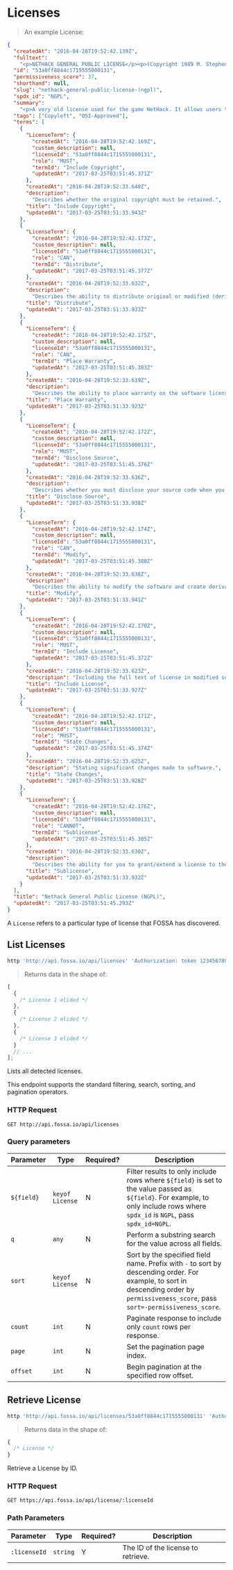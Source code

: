 # Licenses

> An example License:

```json
{
  "createdAt": "2016-04-28T19:52:42.139Z",
  "fulltext":
    "<p>NETHACK GENERAL PUBLIC LICENSE</p><p>(Copyright 1989 M. Stephenson) <br>(Based on the BISON general public license, copyright 1988 Richard M. Stallman)</p><p>Everyone is permitted to copy and distribute verbatim copies of this license, but changing it is not allowed. You can also use this wording to make the terms for other programs. <br>The license agreements of most software companies keep you at the mercy of those companies. By contrast, our general public license is intended to give everyone the right to share NetHack. To make sure that you get the rights we want you to have, we need to make restrictions that forbid anyone to deny you these rights or to ask you to surrender the rights. Hence this license agreement.</p><p>Specifically, we want to make sure that you have the right to give away copies of NetHack, that you receive source code or else can get it if you want it, that you can change NetHack or use pieces of it in new free programs, and that you know you can do these things.</p><p>To make sure that everyone has such rights, we have to forbid you to deprive anyone else of these rights. For example, if you distribute copies of NetHack, you must give the recipients all the rights that you have. You must make sure that they, too, receive or can get the source code. And you must tell them their rights.</p><p>Also, for our own protection, we must make certain that everyone finds out that there is no warranty for NetHack. If NetHack is modified by someone else and passed on, we want its recipients to know that what they have is not what we distributed.</p><p>Therefore we (Mike Stephenson and other holders of NetHack copyrights) make the following terms which say what you must do to be allowed to distribute or change NetHack.</p><p>COPYING POLICIES</p><p>You may copy and distribute verbatim copies of NetHack source code as you receive it, in any medium, provided that you keep intact the notices on all files that refer to copyrights, to this License Agreement, and to the absence of any warranty; and give any other recipients of the NetHack program a copy of this License Agreement along with the program. <br>You may modify your copy or copies of NetHack or any portion of it, and copy and distribute such modifications under the terms of Paragraph 1 above (including distributing this License Agreement), provided that you also do the following: <br>a) cause the modified files to carry prominent notices stating that you changed the files and the date of any change; and</p><p>b) cause the whole of any work that you distribute or publish, that in whole or in part contains or is a derivative of NetHack or any part thereof, to be licensed at no charge to all third parties on terms identical to those contained in this License Agreement (except that you may choose to grant more extensive warranty protection to some or all third parties, at your option)</p><p>c) You may charge a distribution fee for the physical act of transferring a copy, and you may at your option offer warranty protection in exchange for a fee.</p><p>You may copy and distribute NetHack (or a portion or derivative of it, under Paragraph 2) in object code or executable form under the terms of Paragraphs 1 and 2 above provided that you also do one of the following: <br>a) accompany it with the complete machine-readable source code, which must be distributed under the terms of Paragraphs 1 and 2 above; or,</p><p>b) accompany it with full information as to how to obtain the complete machine-readable source code from an appropriate archive site. (This alternative is allowed only for noncommercial distribution.)</p><p>For these purposes, complete source code means either the full source distribution as originally released over Usenet or updated copies of the files in this distribution used to create the object code or executable.</p><p>You may not copy, sublicense, distribute or transfer NetHack except as expressly provided under this License Agreement. Any attempt otherwise to copy, sublicense, distribute or transfer NetHack is void and your rights to use the program under this License agreement shall be automatically terminated. However, parties who have received computer software programs from you with this License Agreement will not have their licenses terminated so long as such parties remain in full compliance. <br>Stated plainly: You are permitted to modify NetHack, or otherwise use parts of NetHack, provided that you comply with the conditions specified above; in particular, your modified NetHack or program containing parts of NetHack must remain freely available as provided in this License Agreement. In other words, go ahead and share NetHack, but don't try to stop anyone else from sharing it farther. <br>[ Home | Version 3.4.3 | Contact Us ]</p><p>Hosted by: <br>NetHack is Copyright 1985-2003 by Stichting Mathematisch Centrum and M. Stephenson. See our license for details. <br>This site is Copyright 1999-2009 by Kenneth Lorber, Kensington, Maryland.</p>",
  "id": "53a0ff8844c1715555000131",
  "permissiveness_score": 37,
  "shorthand": null,
  "slug": "nethack-general-public-license-(ngpl)",
  "spdx_id": "NGPL",
  "summary":
    "<p>A very old license used for the game NetHack. It allows users to freely share their modifications, in exchange for several restrictions and little protection for the authors.</p>",
  "tags": ["Copyleft", "OSI-Approved"],
  "terms": [
    {
      "LicenseTerm": {
        "createdAt": "2016-04-28T19:52:42.169Z",
        "custom_description": null,
        "licenseId": "53a0ff8844c1715555000131",
        "role": "MUST",
        "termId": "Include Copyright",
        "updatedAt": "2017-03-25T03:51:45.371Z"
      },
      "createdAt": "2016-04-28T19:52:33.640Z",
      "description":
        "Describes whether the original copyright must be retained.",
      "title": "Include Copyright",
      "updatedAt": "2017-03-25T03:51:33.943Z"
    },
    {
      "LicenseTerm": {
        "createdAt": "2016-04-28T19:52:42.173Z",
        "custom_description": null,
        "licenseId": "53a0ff8844c1715555000131",
        "role": "CAN",
        "termId": "Distribute",
        "updatedAt": "2017-03-25T03:51:45.377Z"
      },
      "createdAt": "2016-04-28T19:52:33.632Z",
      "description":
        "Describes the ability to distribute original or modified (derivative) works.",
      "title": "Distribute",
      "updatedAt": "2017-03-25T03:51:33.933Z"
    },
    {
      "LicenseTerm": {
        "createdAt": "2016-04-28T19:52:42.175Z",
        "custom_description": null,
        "licenseId": "53a0ff8844c1715555000131",
        "role": "CAN",
        "termId": "Place Warranty",
        "updatedAt": "2017-03-25T03:51:45.383Z"
      },
      "createdAt": "2016-04-28T19:52:33.619Z",
      "description":
        "Describes the ability to place warranty on the software licensed.",
      "title": "Place Warranty",
      "updatedAt": "2017-03-25T03:51:33.923Z"
    },
    {
      "LicenseTerm": {
        "createdAt": "2016-04-28T19:52:42.172Z",
        "custom_description": null,
        "licenseId": "53a0ff8844c1715555000131",
        "role": "MUST",
        "termId": "Disclose Source",
        "updatedAt": "2017-03-25T03:51:45.376Z"
      },
      "createdAt": "2016-04-28T19:52:33.636Z",
      "description":
        "Describes whether you must disclose your source code when you distribute the software.",
      "title": "Disclose Source",
      "updatedAt": "2017-03-25T03:51:33.938Z"
    },
    {
      "LicenseTerm": {
        "createdAt": "2016-04-28T19:52:42.174Z",
        "custom_description": null,
        "licenseId": "53a0ff8844c1715555000131",
        "role": "CAN",
        "termId": "Modify",
        "updatedAt": "2017-03-25T03:51:45.380Z"
      },
      "createdAt": "2016-04-28T19:52:33.638Z",
      "description":
        "Describes the ability to modify the software and create derivatives.",
      "title": "Modify",
      "updatedAt": "2017-03-25T03:51:33.941Z"
    },
    {
      "LicenseTerm": {
        "createdAt": "2016-04-28T19:52:42.170Z",
        "custom_description": null,
        "licenseId": "53a0ff8844c1715555000131",
        "role": "MUST",
        "termId": "Include License",
        "updatedAt": "2017-03-25T03:51:45.372Z"
      },
      "createdAt": "2016-04-28T19:52:33.623Z",
      "description": "Including the full text of license in modified software.",
      "title": "Include License",
      "updatedAt": "2017-03-25T03:51:33.927Z"
    },
    {
      "LicenseTerm": {
        "createdAt": "2016-04-28T19:52:42.171Z",
        "custom_description": null,
        "licenseId": "53a0ff8844c1715555000131",
        "role": "MUST",
        "termId": "State Changes",
        "updatedAt": "2017-03-25T03:51:45.374Z"
      },
      "createdAt": "2016-04-28T19:52:33.625Z",
      "description": "Stating significant changes made to software.",
      "title": "State Changes",
      "updatedAt": "2017-03-25T03:51:33.928Z"
    },
    {
      "LicenseTerm": {
        "createdAt": "2016-04-28T19:52:42.176Z",
        "custom_description": null,
        "licenseId": "53a0ff8844c1715555000131",
        "role": "CANNOT",
        "termId": "Sublicense",
        "updatedAt": "2017-03-25T03:51:45.385Z"
      },
      "createdAt": "2016-04-28T19:52:33.630Z",
      "description":
        "Describes the ability for you to grant/extend a license to the software.",
      "title": "Sublicense",
      "updatedAt": "2017-03-25T03:51:33.932Z"
    }
  ],
  "title": "Nethack General Public License (NGPL)",
  "updatedAt": "2017-03-25T03:51:45.293Z"
}
```

A `License` refers to a particular type of license that FOSSA has discovered.

## List Licenses

```bash
http 'http://api.fossa.io/api/licenses' 'Authorization: token 123456789'
```

> Returns data in the shape of:

```js
[
  {
    /* License 1 elided */
  },
  {
    /* License 2 elided */
  },
  {
    /* License 3 elided */
  }
  // ...
];
```

Lists all detected licenses.

This endpoint supports the standard filtering, search, sorting, and pagination
operators.

### HTTP Request

`GET http://api.fossa.io/api/licenses`

### Query parameters

| Parameter  | Type            | Required? | Description                                                                                                                                                                      |
| ---------- | --------------- | --------- | -------------------------------------------------------------------------------------------------------------------------------------------------------------------------------- |
| `${field}` | `keyof License` | N         | Filter results to only include rows where `${field}` is set to the value passed as `${field}`. For example, to only include rows where `spdx_id` is `NGPL`, pass `spdx_id=NGPL`. |
| `q`        | `any`           | N         | Perform a substring search for the value across all fields.                                                                                                                      |
| `sort`     | `keyof License` | N         | Sort by the specified field name. Prefix with `-` to sort by descending order. For example, to sort in descending order by `permissiveness_score`, pass `sort=-permissiveness_score`.                |
| `count`    | `int`           | N         | Paginate response to include only `count` rows per response.                                                                                                                     |
| `page`     | `int`           | N         | Set the pagination page index.                                                                                                                                                   |
| `offset`   | `int`           | N         | Begin pagination at the specified row offset.                                                                                                                                    |

## Retrieve License

```bash
http 'http://api.fossa.io/api/licenses/53a0ff8844c1715555000131' 'Authorization: token 123456789'
```

> Returns data in the shape of:

```js
{
  /* License */
}
```

Retrieve a License by ID.

### HTTP Request

`GET https://api.fossa.io/api/license/:licenseId`

### Path Parameters

| Parameter    | Type     | Required? | Description                        |
| ------------ | -------- | --------- | ---------------------------------- |
| `:licenseId` | `string` | Y         | The ID of the license to retrieve. |
